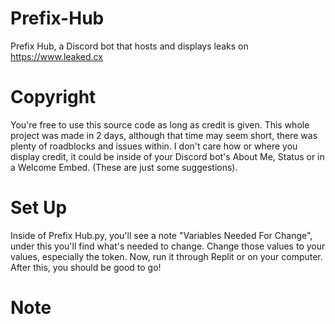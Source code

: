 # Prefix-Hub
Prefix Hub, a Discord bot that hosts and displays leaks on https://www.leaked.cx

# Copyright
You're free to use this source code as long as credit is given. This whole project was made in 2 days, although that time may seem short, there was plenty of roadblocks and issues within. I don't care how or where you display credit, it could be inside of your Discord bot's About Me, Status or in a Welcome Embed. (These are just some suggestions).

# Set Up
Inside of Prefix Hub.py, you'll see a note "Variables Needed For Change", under this you'll find what's needed to change. Change those values to your values, especially the token. Now, run it through Replit or on your computer. After this, you should be good to go!

# Note
